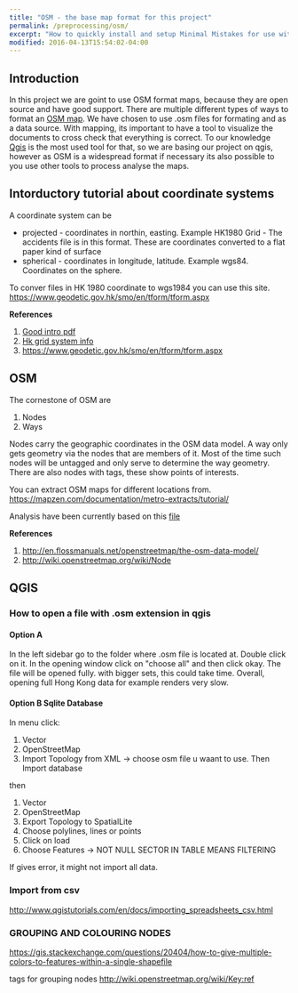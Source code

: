 ```yaml
---
title: "OSM - the base map format for this project"
permalink: /preprocessing/osm/
excerpt: "How to quickly install and setup Minimal Mistakes for use with GitHub Pages."
modified: 2016-04-13T15:54:02-04:00
---
```


## Introduction 


In this project we are goint to use OSM format maps, because they are open source and have good support. There are multiple different types of ways to format an [OSM map](http://wiki.openstreetmap.org/wiki/OSM_file_formats). We have chosen to use .osm files for formating and as a data source. 
With mapping, its important to have a tool to visualize the documents to cross check that everything is correct. To our knowledge [Qgis](http://www.qgis.org/en/site/) is the most used tool for that, so we are basing our project on qgis, however as OSM is a widespread format if necessary its also possible to you use other tools to process analyse the maps. 

## Intorductory tutorial about coordinate systems 

A coordinate system can be 
+ projected - coordinates in northin, easting. Example HK1980 Grid - The accidents file is in this format. These are coordinates converted to a flat paper kind of surface
+ spherical - coordinates in longitude, latitude. Example wgs84. Coordinates on the sphere. 


To conver files in HK 1980 coordinate to wgs1984 you can use this site. 
https://www.geodetic.gov.hk/smo/en/tform/tform.aspx 

__References__


1. [Good intro pdf]({{site.baseurl}}/assets/files/maps.pdf)
2. [Hk grid system info]({{site.baseurl}}/assets/files/hksystem.ppt)
3. https://www.geodetic.gov.hk/smo/en/tform/tform.aspx  


## OSM 

The cornestone of OSM are 

1. Nodes
2. Ways

Nodes carry the geographic coordinates in the OSM data model. A way only gets geometry via the nodes that are members of it. Most of the time such nodes will be untagged and only serve to determine the way geometry. There are also nodes with tags, these show points of interests.


You can extract OSM maps for different locations from. 
https://mapzen.com/documentation/metro-extracts/tutorial/
 

Analysis have been currently based on this [file]({{site.baseurl}}/assets/files/Hong_Kong_Highways-Merged-Remove_Deleted.osm)

__References__

1.  http://en.flossmanuals.net/openstreetmap/the-osm-data-model/
2.  http://wiki.openstreetmap.org/wiki/Node





## QGIS 

### How to open  a file with .osm extension in qgis 

#### Option A

In the left sidebar go to the folder where .osm file is located at. Double click on it. In the opening window click on "choose all" and then click okay. The file will be opened fully. with bigger sets, this could take time. Overall, opening full Hong Kong data for example renders very slow. 

#### Option B Sqlite Database 

In menu click:

1. Vector 
2. OpenStreetMap 
3. Import Topology from XML -> choose osm file u waant to use. Then Import database

then

1. Vector 
2. OpenStreetMap 
3. Export Topology to SpatialLite 
4. Choose polylines, lines or points 
5. Click on load 
6. Choose Features -> NOT NULL SECTOR IN TABLE MEANS FILTERING 

If gives error, it might not import all data.

### Import from csv 

http://www.qgistutorials.com/en/docs/importing_spreadsheets_csv.html


### GROUPING AND COLOURING NODES


https://gis.stackexchange.com/questions/20404/how-to-give-multiple-colors-to-features-within-a-single-shapefile

tags for grouping nodes <tag k="ref" v="4"/> 
http://wiki.openstreetmap.org/wiki/Key:ref
			